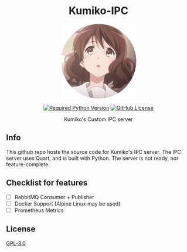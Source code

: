 <div align=center>

# Kumiko-IPC

![Kumiko's Logo](https://raw.githubusercontent.com/No767/Kumiko/dev/assets/kumiko-resized-round.png)

[![Required Python Version](https://img.shields.io/badge/Python-3.8%20|%203.9%20|%203.10%20|%203.11-blue?logo=python&logoColor=white)](https://github.com/No767/Kumiko-IPC/blob/dev/pyproject.toml) [![GitHub License](https://img.shields.io/github/license/No767/Kumiko-IPC?label=License&logo=github)](https://github.com/No767/Kumiko-IPC/blob/dev/LICENSE)

Kumiko's Custom IPC server

<div align=left>

## Info
This github repo hosts the source code for Kumiko's IPC server. The IPC server uses Quart, and is built with Python. The server is not ready, nor feature-complete. 

## Checklist for features

- [ ] RabbitMQ Consumer + Publisher
- [ ] Docker Support (Alpine Linux may be used)
- [ ] Prometheus Metrics

## License

[GPL-3.0](./LICENSE)